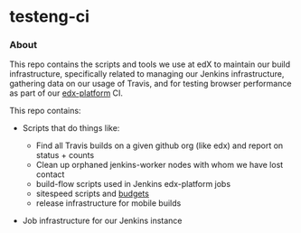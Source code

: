 # testeng-ci

### About

This repo contains the scripts and tools we use at edX to maintain our build infrastructure, specifically related to managing our Jenkins infrastructure, gathering data on our usage of Travis, and for testing browser performance as part of our [edx-platform](https://github.com/edx/edx-platform) CI. 

This repo contains:

* Scripts that do things like:
	* Find all Travis builds on a given github org (like edx) and report on status + counts
	* Clean up orphaned jenkins-worker nodes with whom we have lost contact
	* build-flow scripts used in Jenkins edx-platform jobs
	* sitespeed scripts and [budgets](jenkins/freestyle/sitespeed-budget)
	* release infrastructure for mobile builds
	
* Job infrastructure for our Jenkins instance 